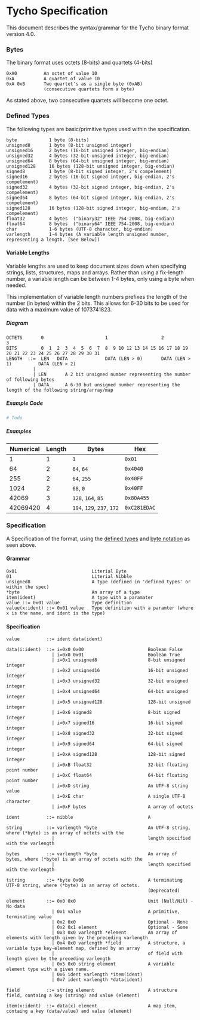 # Tycho Specification
This document describes the syntax/grammar for the Tycho binary format version 4.0.

### Bytes
The binary format uses octets (8-bits) and quartets (4-bits)
```
0xA0          An octet of value 10
0xA           A quartet of value 10
0xA 0xB       Two quartet's as a single byte (0xAB)
              (consecutive quartets form a byte)
```
As stated above, two consecutive quartets will become one octet.

### Defined Types
The following types are basic/primitive types used within the specification.
```
byte            1 byte (8-bits)
unsigned8       1 byte (8-bit unsigned integer)
unsigned16      2 bytes (16-bit unsigned integer, big-endian)
unsigned32      4 bytes (32-bit unsigned integer, big-endian)
unsigned64      8 bytes (64-bit unsigned integer, big-endian)
unsigned128     16 bytes (128-bit unsigned integer, big-endian)
signed8         1 byte (8-bit signed integer, 2's compelement)
signed16        2 bytes (16-bit signed integer, big-endian, 2's compelement)
signed32        4 bytes (32-bit signed integer, big-endian, 2's compelement)
signed64        8 bytes (64-bit signed integer, big-endian, 2's compelement)
signed128       16 bytes (128-bit signed integer, big-endian, 2's compelement)
float32         4 bytes  ("binary32" IEEE 754-2008, big-endian)
float64         8 bytes  ("binary64" IEEE 754-2008, big-endian)
char            1-6 bytes (UTF-8 character, big-endian)
varlength       1-4 bytes (A variable length unsigned number, representing a length. [See Below])
```

#### Variable Lengths
Variable lengths are used to keep document sizes down when specifying strings, lists, structures, maps and arrays.
Rather than using a fix-length number, a variable length can be between 1-4 bytes, only using a byte when needed.

This implementation of variable length numbers prefixes the length of the number (in bytes) within the 2 bits.
This allows for 6-30 bits to be used for data with a maximum value of 1073741823.

##### Diagram
```
OCTETS       0                       1                    2                       3  
BITS         0  1  2  3  4  5  6  7  8  9 10 12 13 14 15 16 17 18 19 20 21 22 23 24 25 26 27 28 29 30 31
LENGTH  ::=  LEN   DATA              DATA (LEN > 0)       DATA (LEN > 1)          DATA (LEN > 2)
          |  
          | LEN       A 2 bit unsigned number representing the number of following bytes
          | DATA      A 6-30 but unsigned number representing the length of the following string/array/map
```

##### Example Code
```python
# Todo
```

##### Examples
| Numerical | Length | Bytes                        | Hex                          |
| --------- | -------| ---------------------------- | ---------------------------- |
| 1         | 1      | `1`                          | `0x01`                       |
| 64        | 2      | `64`, `64`                   | `0x4040`                     |
| 255       | 2      | `64`, `255`                  | `0x40FF`                     |
| 1024      | 2      | `68`, `0`                    | `0x40FF`                     |
| 42069     | 3      | `128`, `164`, `85`           | `0x80A455`                   |
| 42069420  | 4      | `194`, `129`, `237`, `172`   | `0xC281EDAC`                 |


### Specification
A Specification of the format, using the [defined types](#Defined-Types) and [byte notation](#Bytes) as seen above.
#### Grammar
```
0x01                            Literial Byte
01                              Literial Nibble
unsigned8                       A type (defined in 'defined types' or within the spec)
*byte                           An array of a type
item(ident)                     A type with a paramater
value ::= 0x01 value            Type definition
value(x:ident) ::= 0x01 value   Type definition with a paramter (where x is the name, and ident is the type)
```

#### Specification
```
value          ::= ident data(ident)

data(i:ident)  ::= i=0x0 0x00                        Boolean False
                 | i=0x0 0x01                        Boolean True
                 | i=0x1 unsigned8                   8-bit unsigned integer
                 | i=0x2 unsigned16                  16-bit unsigned integer
                 | i=0x3 unsigned32                  32-bit unsigned integer
                 | i=0x4 unsigned64                  64-bit unsigned integer
                 | i=0x5 unsigned128                 128-bit unsigned integer
                 | i=0x6 signed8                     8-bit signed integer
                 | i=0x7 signed16                    16-bit signed integer
                 | i=0x8 signed32                    32-bit signed integer
                 | i=0x9 signed64                    64-bit signed integer
                 | i=0xA signed128                   128-bit signed integer
                 | i=0xB float32                     32-bit floating point number
                 | i=0xC float64                     64-bit floating point number
                 | i=0xD string                      An UTF-8 string value
                 | i=0xE char                        A single UTF-8 character
                 | i=0xF bytes                       A array of octets

ident          ::= nibble                            A 

string         ::= varlength *byte                   An UTF-8 string, where (*byte) is an array of octets with the
                 |                                   length specified with the varlength

bytes          ::= varlength *byte                   An array of bytes, where (*byte) is an array of octets with the
                 |                                   length specified with the varlength

tstring        ::= *byte 0x00                        A terminating UTF-8 string, where (*byte) is an array of octets.
                                                     (Deprecated)

element        ::= 0x0 0x0                           Unit (Null/Nil) - No data
                 | 0x1 value                         A primitive, terminating value
                 | 0x2 0x0                           Optional - None
                 | 0x2 0x1 element                   Optional - Some
                 | 0x3 0x0 varlength *element        An array of elements with length given by the preceding varlength
                 | 0x4 0x0 varlength *field          A structure, a variable type key-element map, defined by an array
                 |                                   of field with length given by the preceding varlength
                 | 0x5 0x0 string element            A variable element type with a given name.
                 | 0x6 ident varlength *item(ident)
                 | 0x7 ident varlength *data(ident)

field          ::= string element                    A structure field, containg a key (string) and value (element)

item(x:ident)  ::= data(x) element                   A map item, containg a key (data/value) and value (element) 

```
